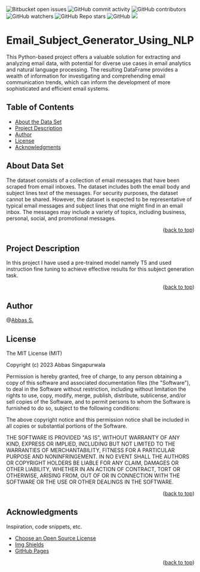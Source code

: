 <a name="readme-top"></a>
![Bitbucket open issues](https://img.shields.io/bitbucket/issues/clkride/Email_Subject_Generator_Using_NLP?style=flat-square)
![GitHub commit activity](https://img.shields.io/github/commit-activity/m/clkride/Email_Subject_Generator_Using_NLP?style=flat-square)
![GitHub contributors](https://img.shields.io/github/contributors/clkride/Email_Subject_Generator_Using_NLP?style=flat-square)
![GitHub watchers](https://img.shields.io/github/watchers/clkride/Email_Subject_Generator_Using_NLP?style=flat-square)
![GitHub Repo stars](https://img.shields.io/github/stars/clkride/Email_Subject_Generator_Using_NLP?style=flat-square)
![GitHub](https://img.shields.io/github/license/clkride/Email_Subject_Generator_Using_NLP?style=flat-square)
<a href="https://linkedin.com/in/abbas-singapurwala">
<img src="https://img.shields.io/badge/LinkedIn-blue?style=flat&logo=linkedin&labelColor=blue">
</a>


# Email_Subject_Generator_Using_NLP
This Python-based project offers a valuable solution for extracting and analyzing email data, with potential for diverse use cases in email analytics and natural language processing. The resulting DataFrame provides a wealth of information for investigating and comprehending email communication trends, which can inform the development of more sophisticated and efficient email systems.


## Table of Contents
- [About the Data Set](#about-data-set)
- [Project Description](#project-description)
- [Author](#author)
- [License](#license)
- [Acknowledgments](#acknowledgments)

## About Data Set
The dataset consists of a collection of email messages that have been scraped from email inboxes. The dataset includes both the email body and subject lines text of the messages. For security purposes, the dataset cannot be shared. However, the dataset is expected to be representative of typical email messages and subject lines that one might find in an email inbox. The messages may include a variety of topics, including business, personal, social, and promotional messages.

<p align="right">(<a href="#readme-top">back to top</a>)</p>

## Project Description

In this project I have used a pre-trained model namely T5 and used instruction fine tuning to achieve effective results for this subject generation task. 

<p align="right">(<a href="#readme-top">back to top</a>)</p>

## Author
 @[Abbas S.](https://github.com/clkride)

## License
The MIT License (MIT)

Copyright (c) 2023 Abbas Singapurwala

Permission is hereby granted, free of charge, to any person obtaining
a copy of this software and associated documentation files (the
"Software"), to deal in the Software without restriction, including
without limitation the rights to use, copy, modify, merge, publish,
distribute, sublicense, and/or sell copies of the Software, and to
permit persons to whom the Software is furnished to do so, subject to
the following conditions:

The above copyright notice and this permission notice shall be
included in all copies or substantial portions of the Software.

THE SOFTWARE IS PROVIDED "AS IS", WITHOUT WARRANTY OF ANY KIND,
EXPRESS OR IMPLIED, INCLUDING BUT NOT LIMITED TO THE WARRANTIES OF
MERCHANTABILITY, FITNESS FOR A PARTICULAR PURPOSE AND
NONINFRINGEMENT. IN NO EVENT SHALL THE AUTHORS OR COPYRIGHT HOLDERS BE
LIABLE FOR ANY CLAIM, DAMAGES OR OTHER LIABILITY, WHETHER IN AN ACTION
OF CONTRACT, TORT OR OTHERWISE, ARISING FROM, OUT OF OR IN CONNECTION
WITH THE SOFTWARE OR THE USE OR OTHER DEALINGS IN THE SOFTWARE.

<p align="right">(<a href="#readme-top">back to top</a>)</p>

## Acknowledgments
Inspiration, code snippets, etc.
* [Choose an Open Source License](https://choosealicense.com)
* [Img Shields](https://shields.io)
* [GitHub Pages](https://pages.github.com)
<p align="right">(<a href="#readme-top">back to top</a>)</p>

